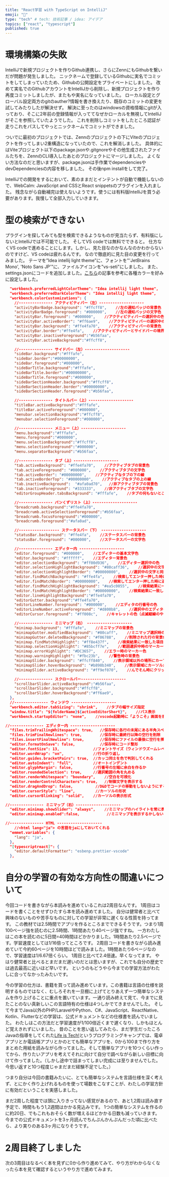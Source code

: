 ```yaml
---
title: "React学習 with TypeScript on IntelliJ"
emoji: "🍦"
type: "tech" # tech: 技術記事 / idea: アイデア
topics: ["react", "typescript"]
published: true
---
```


# 環境構築の失敗

IntelliJで新規プロジェクトを作りGithub連携し、さらにZennにもGithubを繋いだが問題が発生しました。
ニックネームで登録しているGithubに実名でコミットをしてしまっていたため、Githubの公開設定をプライベートにしました。
改めて実名でのGithubアカウントをIntelliJから削除し、新規プロジェクトを作り再度コミットしましたが、またもや実名になっていました。
ローカル設定とグローバル設定両方のgitのauther?情報を書き換えたり、既存のコミットの変更を試してみたりしたが解決せず。
解決に至ったのはwindowsの資格情報にgitが入っており、そこに2年前の登録情報が入っててなぜかローカルを無視してIntelliJがそこを参照していたようでした。
これを削除しコミットをしたところ認証が走りこれをパスしてやっとニックネームでコミットができました。

ついでに最初のプロジェクトでは、Zennのプロジェクトの下にViteのプロジェクトを作ってしまい2重構造になっていたので、これを解消しました。
具体的にはViteプロジェクト以下のpackage.jsonや.gitgnoreやその他生成されたファイルたちを、ZennのCLI導入したあとのプロジェクトにマージしました。
よくない方法なのだと思いますが、package.jsonは手作業でdependenciesやdevDependenciesの内容を移しました。
その後npm installをして完了。

IntelliJでの開発をするにおいて、素のままだとインテントが自動で機能しないので、WebCalm: JavaScript and CSSとReact snippetsのプラグインを入れました。
残念ながら自動補完は使えないようです。使うには有料版IntelliJを買う必要があります。我慢して全部入力していきます。

# 型の検索ができない

プラグインを探してみても型を検索できるようなものが見当たらず、有料版にしないとIntelliJでは不可能でした。
そしてVS codeでは無料でできると。
仕方なくVS codeで進めることにします。しかし、見た目なのかなんなのかわからないのですけど、VS codeは疲れるんです。
なので徹底的に見た目の変更を行ってみました。
テーマを”Idea intellij light theme”に、フォントを"'JetBrains Mono', 'Noto Sans JP'"に、ファイルアイコンを"vs-seti"にしました。
また、settings.jsonにコードを追加しました。[こちら](https://qiita.com/shopi_47/items/9916447e47848127b9d5)の記事を参考に各種カラーを好みに設定しました。

```json:settings.json
  "workbench.preferredLightColorTheme": "Idea intellij light theme",
  "workbench.preferredDarkColorTheme": "Idea intellij light theme",
  "workbench.colorCustomizations": {
    //--------------- アクティビティバー（左）--------------------
    "activityBarBadge.background": "#ffcff8",    //左の通知バッジの背景色
    "activityBarBadge.foreground": "#000000",    //左の通知バッジの文字色
    "activityBar.foreground": "#000000",    //アクティビティバーの選択中の色（マークアイコン）
    "activityBar.activeBorder": "#ff6ae9",    //アクティビティバーの選択中の左の線
    "activityBar.background": "#ffe4fa70",    //アクティビティバーの背景色
    "activityBar.border":"#ffe4fa",    //アクティビティバーとサイドバーの境界線の色
    "activityBar.inactiveForeground":"#b56faa",
    "activityBar.activeBackground":"#ffcff8",

    //--------------- サイドバー（左）--------------------
    "sideBar.background":"#fffafe",
    "sideBar.border":"#00000000",
    "sideBar.foreground":"#000000",
    "sideBarTitle.background":"#fffafe",
    "sideBarTitle.border":"#00000000",
    "sideBarTitle.foreground":"#000000",
    "sideBarSectionHeader.background":"#ffcff8",
    "sideBarSectionHeader.border":"#00000000",
    "sideBarSectionHeader.foreground":"#b56faa",

    //--------------- タイトルバー（上）--------------------
    "titleBar.activeBackground":"#fffafe",
    "titleBar.activeForeground":"#000000",
    "menubar.selectionBackground":"#ffcff8",
    "menubar.selectionForeground":"#000000",

    //--------------- メニュー（上）--------------------
    "menu.background":"#fffafe",
    "menu.foreground":"#000000",
    "menu.selectionBackground":"#ffcff8",
    "menu.selectionForeground":"#000000",
    "menu.separatorBackground":"#b56faa",

    //--------------- タブ（上）--------------------
    "tab.activeBackground": "#ffe4fa70",    //アクティブタブの背景色
    "tab.activeForeground": "#000000",    //アクティブタブの文字色
    "tab.activeBorder": "#00000000",    //アクティブなタブの下の線
    "tab.activeBorderTop": "#00000000",    //アクティブなタブの上の線
    "tab.inactiveBackground":  "#afa0ad70",   //非アクティブタブの背景色
    "tab.inactiveForeground": "#333333",    //非アクティブタブの文字色
    "editorGroupHeader.tabsBackground": "#fffafe",    //タブの何もないとこ

    //--------------- パンくずリスト（上）--------------------
    "breadcrumb.background":"#ffe4fa70",
    "breadcrumb.activeSelectionForeground":"#b56faa",
    "breadcrumb.focusForeground":"#000000",
    "breadcrumb.foreground":"#afa0ad",

    //------------------ ステータスバー（下） --------------------
    "statusBar.background": "#ffe4fa",    //ステータスバーの背景色
    "statusBar.foreground": "#000000",    //ステータスバーの文字色

    //--------------- エディター内 --------------------
    "editor.foreground": "#000000",    //エディターの基本文字色
    "editor.background": "#ffffff",    //エディター背景色
    "editor.selectionBackground": "#ff00d936",    //エディター選択中の色
    "editor.selectionHighlightBackground": "#80caff36",    //選択中の文字と同一文字の背景色
    "editor.selectionHighlightBorder": "#00000000",    //選択中の文字と同じやつの周りの線
    "editor.findMatchBackground": "#ffe4fa",    //検索してエンター押した時に選択された背景色
    "editor.findMatchBorder": "#00000000",    //検索してエンター押した時に選択された周りの線
    "editor.findMatchHighlightBackground": "#ea5c0055",    //検索結果に一致した項目の背景色
    "editor.findMatchHighlightBorder": "#00000000",    //検索結果に一致した項目の周りの線
    "editor.lineHighlightBackground":"#ffe4fa70",
    "editorGutter.background":"#ffe4fa70",
    "editorLineNumber.foreground": "#000000",    //エディタの行番号の色
    "editorLineNumber.activeForeground": "#d800b8",    //選択中のエディタの行番号の色
    "editorCursor.foreground": "#ff008c",    //キャレットの色（点滅縦線のやつ）

    //--------------- ミニマップ（右） --------------------
    "minimap.background": "#fffafe",    //ミニマップの背景色
    "minimapGutter.modifiedBackground": "#80caff",    //ミニマップ選択時の色
    "minimapGutter.deletedBackground": "#f06788",    //削除された行の背景色
    "minimap.findMatchHighlight": "#ff8e437f",    //検索結果に一致した項目の行の背景色
    "minimap.selectionHighlight": "#85bcff7e",    //範囲選択中時のマーカー色
    "minimap.errorHighlight": "#DC3657",    //エラー時のマーカー色
    "minimap.warningHighlight": "#fbc23b",    //警告時の背景色
    "minimapSlider.background": "#ffcff840",    //表示領域以外の場所にカーソルを合わせた時
    "minimapSlider.hoverBackground": "#b898b340",    //表示領域にカーソルが入ってる時の色
    "minimapSlider.activeBackground": "#ff9ef070",    //んでそん時にクリックした時のマーカー色

    //--------------- スクロールバー--------------------
    "scrollbarSlider.activeBackground":"#b56faa",
    "scrollbarSlider.background":"#ffcff8",
    "scrollbarSlider.hoverBackground":"#ff6ae9",
  },
  //--------------- ウィンドウ --------------------
  "workbench.editor.tabSizing": "shrink",    //タブの幅サイズ指定
  "window.title": "${folderName}${activeEditorShort}",    //パス表示
  "workbench.startupEditor": "none",    //vscode起動時に「ようこそ」画面を表示しないようにする

//--------------- エディター内 --------------------
  "files.trimTrailingWhitespace": true,   //保存時に各行の末尾にある半角スペースを削除
  "files.trimFinalNewlines": true,        //保存時に最終行以降の空行を削除
  "files.insertFinalNewline": true,       //保存時にファイルの最後に空行を挿入する
  "editor.formatOnSave": false,           //保存時にコード整形
  "editor.fontSize": 13,               //フォントサイズ（ウィンドウズームレベル0を起点）
  "editor.wordWrap": "on",             //行の折り返し
  "editor.guides.bracketPairs": true,  //カッコ同士を色で判別してくれる
  "editor.autoIndent": "full",         //オートインデント
  "editor.glyphMargin": false,         //行番号の左端に余白を作るか
  "editor.roundedSelection": true,     //選択範囲の角を丸める
  "editor.renderWhitespace": "boundary",    //空白を可視化
  "editor.renderControlCharacters": true,   //制御文字を表示する
  "editor.dragAndDrop": false,          //D&Dでコードの移動をしないようにする
  "editor.cursorStyle": "line",         //カーソルの形状
  "editor.cursorBlinking": "solid",    //カーソルの表示形式

//--------------- ミニマップ（右）--------------------
  "editor.minimap.showSlider": "always",    //ミニマップのハイライトを常に表示
  "editor.minimap.enabled":false,            //ミニマップを表示するかしないか

//--------------- HTML --------------------
    //<html lang="ja"> の言語をjaにしておいてくれる
  "emmet.variables": {
    "lang": "ja",
  },
  "[typescriptreact]": {
    "editor.defaultFormatter": "esbenp.prettier-vscode"
  },
```

# 自分の学習の有効な方向性の間違いについて

今回コードを書きながら本読みを進めているこれは2周目なんです。
1周目はコードを書くことをせずひたすら本を読み進めてました。
自分は健常者と比べて興味のないものや苦手なものに対しての学習が非常に遅くなる性質を持ってます。
この教材では2.5時間でアプリを作るところまでできるそうです。つまり1周100ページ強を読むのに2.5時間、1時間あたり40ページ強ですね。
一方わたしはこの本を読むのに5日間=40時間ほどかかりました。1時間あたり2.5ページです。学習速度としては1/16倍ってところです。
2周目コードを書きながら読み進めていて今約60ページを10時間ほどで読みました。1時間あたり6ページなので、学習速度は1/6.67倍くらい。
1周目と比べて2.4倍速。早くなってます。
やはり健常者と比べるとまだまだ遅いのだとは思いますが、これでも自分の歴史では過去最高に近いほど早いです。
というのもどうやら今までの学習方法がわたしに合ってなかったみたいです。

今の学習の仕方は、書籍を買って読み進めています。この書籍は言語の仕様を説明するものではなく、むしろそれを一旦棚に上げてとりあえず一つ簡単なシステムを作り上げることに重点を置いています。一通り読み終えて見て、今までに見たことのない真新しいこの言語特有の仕様は4つしかでてきませんでした。
そして今までJava以外のPHP/LaravelやPython、C#、JavaScript、ReactNative、Kotlin、Flutterなどの学習は、公式ドキュメントなどの仕様書を読んでいました。
わたしはこの方法だと学習速度が1/100倍近くまで遅くなり、しかもほとんど覚えきれずにいました。
昔のことを思い返してみたら、まだ学生だったころJavaの指導をしてくれた[Life is Tech!](https://camp.life-is-tech.com/)というプログラミングキャンプでは、電卓アプリとか電話帳アプリとかのとても簡単なアプリを、0から100まで作り方をまとめた用紙を読みながら作ってました。そして簡単なアプリを10つくらい作ってから、作りたいアプリを考えてそれに向けて自分で調べながら新しい目標に向けて作ってました。（しかし途中で詰まってしまい完成には至りませんでした。今思い返すと10つ程度じゃまだまだ経験不足でした。）

つまり自分は今回の書籍みたいに、とても簡単なシステムを言語仕様を深く考えず、とにかく作り上げれるものを使って場数をこなすことが、わたしの学習方針に有効だということを実感しました。

まだ2周した程度では頭に入りきってない感覚があるので、あと1,2周は読み直す予定で、時間ももう1,2週間はかかる見込みです。
1つの簡単なシステムを作るのに約20日、でもこれもおそらく数が増えるほどかかる日数も減っていきます。
今までの公式ドキュメントを3ヶ月読んでちんぷんかんぷんだった頃に比べたら、より実りのある3ヶ月になりそうです。

# 2周目終了しました

次の3周目はなるべく本を見ずに0から作り進めてみて、やり方がわからなくなったら本を見て確認するというやり方で進めてみます。
